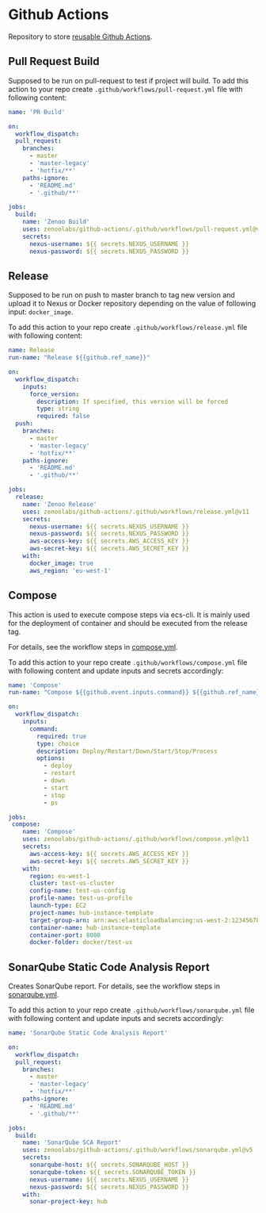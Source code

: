 # Github Actions
Repository to store [reusable Github Actions](https://docs.github.com/en/actions/using-workflows/reusing-workflows).

## Pull Request Build
Supposed to be run on pull-request to test if project will build.
To add this action to your repo create `.github/workflows/pull-request.yml` file with following content:
```yaml
name: 'PR Build'

on:
  workflow_dispatch:
  pull_request:
    branches:
      - master
      - 'master-legacy'
      - 'hotfix/**'
    paths-ignore:
      - 'README.md'
      - '.github/**'

jobs:
  build:
    name: 'Zenoo Build'
    uses: zenoolabs/github-actions/.github/workflows/pull-request.yml@v4
    secrets:
      nexus-username: ${{ secrets.NEXUS_USERNAME }}
      nexus-password: ${{ secrets.NEXUS_PASSWORD }}
```

## Release
Supposed to be run on push to master branch to tag new version and upload it to Nexus or Docker repository depending on
the value of following input: `docker_image`.

To add this action to your repo create `.github/workflows/release.yml` file with following content:
```yaml
name: Release
run-name: "Release ${{github.ref_name}}"

on:
  workflow_dispatch:
    inputs:
      force_version:
        description: If specified, this version will be forced
        type: string
        required: false
  push:
    branches:
      - master
      - 'master-legacy'
      - 'hotfix/**'
    paths-ignore:
      - 'README.md'
      - '.github/**'

jobs:
  release:
    name: 'Zenoo Release'
    uses: zenoolabs/github-actions/.github/workflows/release.yml@v11
    secrets:
      nexus-username: ${{ secrets.NEXUS_USERNAME }}
      nexus-password: ${{ secrets.NEXUS_PASSWORD }}
      aws-access-key: ${{ secrets.AWS_ACCESS_KEY }}
      aws-secret-key: ${{ secrets.AWS_SECRET_KEY }}
    with:
      docker_image: true
      aws_region: 'eu-west-1'
```

## Compose
This action is used to execute compose steps via ecs-cli. It is mainly used for the deployment of container and should be
executed from the release tag.

For details, see the workflow steps in [compose.yml](./.github/workflows/compose.yml).

To add this action to your repo create `.github/workflows/compose.yml` file with following content and update inputs and
secrets accordingly:

```yaml
name: 'Compose'
run-name: "Compose ${{github.event.inputs.command}} ${{github.ref_name}}"

on:
  workflow_dispatch:
    inputs:
      command:
        required: true
        type: choice
        description: Deploy/Restart/Down/Start/Stop/Process
        options:
          - deploy
          - restart
          - down
          - start
          - stop
          - ps

jobs:
 compose:
    name: 'Compose'
    uses: zenoolabs/github-actions/.github/workflows/compose.yml@v11
    secrets:   
      aws-access-key: ${{ secrets.AWS_ACCESS_KEY }}
      aws-secret-key: ${{ secrets.AWS_SECRET_KEY }}
    with:
      region: eu-west-1
      cluster: test-us-cluster
      config-name: test-us-config
      profile-name: test-us-profile
      launch-type: EC2
      project-name: hub-instance-template
      target-group-arn: arn:aws:elasticloadbalancing:us-west-2:123456789:targetgroup/hub-instance-template-test-us/8449abe109770c92
      container-name: hub-instance-template
      container-port: 8080
      docker-folder: docker/test-us
```

## SonarQube Static Code Analysis Report
Creates SonarQube report. For details, see the workflow steps in [sonarqube.yml](./.github/workflows/sonarqube.yml).

To add this action to your repo create `.github/workflows/sonarqube.yml` file with following content and update inputs and secrets accordingly:
```yaml
name: 'SonarQube Static Code Analysis Report'

on:
  workflow_dispatch:
  pull_request:
    branches:
      - master
      - 'master-legacy'
      - 'hotfix/**'
    paths-ignore:
      - 'README.md'
      - '.github/**'

jobs:
  build:
    name: 'SonarQube SCA Report'
    uses: zenoolabs/github-actions/.github/workflows/sonarqube.yml@v5
    secrets:
      sonarqube-host: ${{ secrets.SONARQUBE_HOST }}
      sonarqube-token: ${{ secrets.SONARQUBE_TOKEN }}
      nexus-username: ${{ secrets.NEXUS_USERNAME }}
      nexus-password: ${{ secrets.NEXUS_PASSWORD }}
    with:
      sonar-project-key: hub      
```
